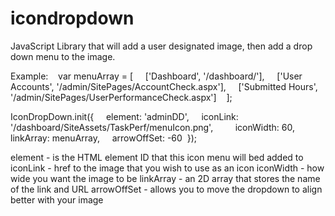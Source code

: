# icondropdown
JavaScript Library that will add a user designated image, then add a drop down menu to the image. 

Example:
   var menuArray = [    
      ['Dashboard', '/dashboard/'],    
      ['User Accounts', '/admin/SitePages/AccountCheck.aspx'],    
      ['Submitted Hours', '/admin/SitePages/UserPerformanceCheck.aspx']   
   ];      
   
   IconDropDown.init({    
      element: 'adminDD',    
      iconLink: '/dashboard/SiteAssets/TaskPerf/menuIcon.png',   
      iconWidth: 60, 
      linkArray: menuArray,    
      arrowOffSet: -60 
  });
  
  
  element - is the HTML element ID that this icon menu will bed added to
  iconLink - href to the image that you wish to use as an icon
  iconWidth - how wide you want the image to be
  linkArray - an 2D array that stores the name of the link and URL
  arrowOffSet - allows you to move the dropdown to align better with your image
  
